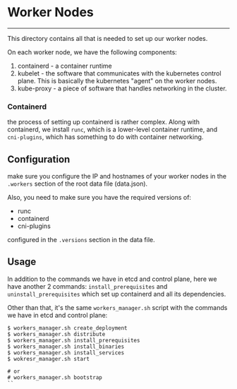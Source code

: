# Worker Nodes
---

This directory contains all that is needed to set up our worker nodes.

On each worker node, we have the following components:
1. containerd - a container runtime
2. kubelet - the software that communicates with the kubernetes control plane. 
This is basically the kubernetes "agent" on the worker nodes.
3. kube-proxy - a piece of software that handles networking in the cluster.


### Containerd
the process of setting up containerd is rather complex. Along with containerd,
we install `runc`, which is a lower-level container runtime, and `cni-plugins`,
which has something to do with container networking.


## Configuration
make sure you configure the IP and hostnames of your worker nodes in the
`.workers` section of the root data file (data.json). 

Also, you need to make sure you have the required versions of: 
- runc
- containerd
- cni-plugins

configured in the `.versions` section in the data file.


## Usage

In addition to the commands we have in etcd and control plane,
here we have another 2 commands: `install_prerequisites` and `uninstall_prerequisites`
which set up containerd and all its dependencies.

Other than that, it's the same `workers_manager.sh` script with the commands we
have in etcd and control plane:

```
$ workers_manager.sh create_deployment
$ workers_manager.sh distribute
$ workers_manager.sh install_prerequisites
$ workers_manager.sh install_binaries
$ workers_manager.sh install_services
$ wokresr_manager.sh start

# or
# workers_manager.sh bootstrap
``
